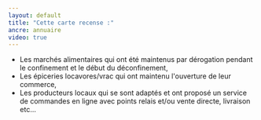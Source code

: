```yaml
---
layout: default
title: "Cette carte recense :"
ancre: annuaire
video: true
---
```

  - Les marchés alimentaires qui ont été maintenus par dérogation pendant le confinement et le début du déconfinement,
  - Les épiceries locavores/vrac qui ont maintenu l'ouverture de leur commerce,
  - Les producteurs locaux qui se sont adaptés et ont proposé un service de commandes en ligne avec points relais et/ou vente directe, livraison etc...